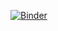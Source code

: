 [![Binder](https://mybinder.org/badge_logo.svg)](https://mybinder.org/v2/gh/sparks-ai/TIAS/main?labpath=TIAS_zelf_aan_de_slag.ipynb)

